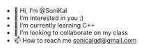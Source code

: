 - 👋 Hi, I’m @SoniKal
- 👀 I’m interested in you :)
- 🌱 I’m currently learning C++
- 💞️ I’m looking to collaborate on my class
- 📫 How to reach me sonicalgd@gmail.com

<!---
SoniKal/SoniKal is a ✨ special ✨ repository because its `README.md` (this file) appears on your GitHub profile.
You can click the Preview link to take a look at your changes.
--->
